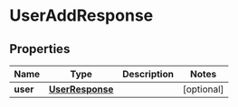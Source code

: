 
# UserAddResponse

## Properties
Name | Type | Description | Notes
------------ | ------------- | ------------- | -------------
**user** | [**UserResponse**](UserResponse.md) |  |  [optional]



